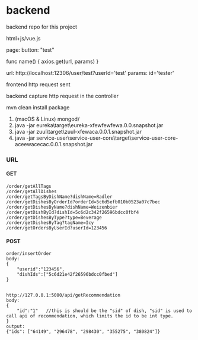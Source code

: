 # backend
backend repo for this project

html+js/vue.js

page: button: "test"

func name() {
	axios.get(url, params)
}

url: http://localhost:12306/user/test?userId='test'
params: id='tester'


frontend http request sent


backend capture http request in the controller



mvn clean install package

1. (macOS & Linux) mongod/
2. java -jar eureka\target\eureka-xfewfewfewa.0.0.snapshot.jar
3. java -jar zuul\target\zuul-xfewaca.0.0.1.snapshot.jar
4. java -jar service-user\service-user-core\target\service-user-core-aceewacecac.0.0.1.snapshot.jar



### URL

#### GET
```
/order/getAllTags
/order/getAllDishes
/order/getTagsByDishName?dishName=Radler
/order/getDishesByOrderId?orderId=5c6d5efb010b0523a07c7bec
/order/getDishesByName?dishName=Weizenbier
/order/getDishById?dishId=5c6d2c342f26596bdcc0fbf4
/order/getDishesByType?type=Beverage
/order/getDishesByTag?tagName=Icy
/order/getOrdersByUserId?userId=123456
```

#### POST 
```
order/insertOrder
body:
{
	"userid":"123456",
	"dishIds":["5c6d21e42f26596bdcc0fbed"]
}


http://127.0.0.1:5000/api/getRecommendation
body:
{
	"id":"1"   //this is should be the "sid" of dish, "sid" is used to call api of recommendation, which limits the id to be int type.
}
output:
{"ids": ["64149", "296478", "298430", "355275", "380824"]}

```
